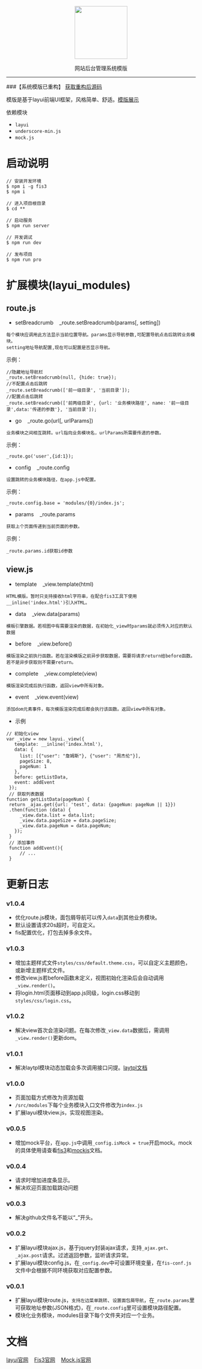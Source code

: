 <p align=center>
  <img src="https://xuffy.github.io/wms-logo.png" alt="" width="140">
</p>
<p align=center>
  网站后台管理系统模版
</p>

---
###【系统模版已重构】
[获取重构后源码](https://github.com/Xuffy/dx-wms)

模版是基于layui前端UI框架，风格简单、舒适。[模版展示](https://xuffy.github.io/layui-wms/)

依赖模块
- `layui`
- `underscore-min.js`
- `mock.js`

启动说明
===
```
// 安装开发环境
$ npm i -g fis3
$ npm i

// 进入项目根目录
$ cd **

// 启动服务
$ npm run server

// 开发调试
$ npm run dev

// 发布项目
$ npm run pro
```

扩展模块(layui_modules)
===
## route.js
* setBreadcrumb&nbsp;&nbsp;&nbsp;&nbsp;_route.setBreadcrumb(params[, setting])
 ```
 每个模块应调用此方法显示当前位置导航。params显示导航参数,可配置导航点击后跳转业务模块。
 setting地址导航配置,现在可以配置是否显示导航。
 ```
 示例：
 ```
 //隐藏地址导航栏
_route.setBreadcrumb(null, {hide: true}); 
//不配置点击后跳转
_route.setBreadcrumb(['前一级目录', '当前目录']); 
//配置点击后跳转
_route.setBreadcrumb(['前两级目录', {url: '业务模块路径', name: '前一级目录',data:'传递的参数'}, '当前目录']); 
 ```

* go&nbsp;&nbsp;&nbsp;&nbsp;_route.go(url[, urlParams])
 ```
 业务模块之间相互跳转。url指向业务模块名，urlParams所需要传递的参数。
 ```
 示例：
 ```
 _route.go('user',{id:1});
 ```

* config&nbsp;&nbsp;&nbsp;&nbsp;_route.config
 ```
 设置跳转的业务模块路径，在app.js中配置。
 ```
 示例：
 ```
_route.config.base = 'modules/{0}/index.js';
 ```

* params&nbsp;&nbsp;&nbsp;&nbsp;_route.params
 ```
 获取上个页面传递到当前页面的参数。
 ```
 示例：
 ```
_route.params.id获取id参数
 ```
 
 
## view.js
* template&nbsp;&nbsp;&nbsp;&nbsp;_view.template(html)
 ```
 HTML模版。暂时只支持接收html字符串，在配合fis3工具下使用__inline('index.html')引入HTML。
 ```

* data&nbsp;&nbsp;&nbsp;&nbsp;_view.data(params)
 ```
 模板引擎数据。若视图中有需要渲染的数据，在初始化_view时params就必须传入对应的默认数据
 ```

* before&nbsp;&nbsp;&nbsp;&nbsp;_view.before()
 ```
 模版渲染之前执行函数。若在渲染模版之前异步获取数据，需要将请求return给before函数。
 若不是异步获取则不需要return。
 ```

* complete&nbsp;&nbsp;&nbsp;&nbsp;_view.complete(view)
 ```
 模版渲染完成后执行函数，返回view中所有对象。
 ```

* event&nbsp;&nbsp;&nbsp;&nbsp;_view.event(view)
 ```
 添加dom元素事件，每次模版渲染完成后都会执行该函数。返回view中所有对象。
 ```

* 示例
 ```
 // 初始化view
 var _view = new layui._view({
    template: __inline('index.html'),
    data: {
      list: [{"user": "詹姆斯"}, {"user": "周杰伦"}],
      pageSize: 8,
      pageNum: 1
    },
    before: getListData,
    event: addEvent
  });
  // 获取列表数据
function getListData(pageNum) {
  return _ajax.get({url: 'test', data: {pageNum: pageNum || 1}})
  .then(function (data) {
      _view.data.list = data.list;
      _view.data.pageSize = data.pageSize;
      _view.data.pageNum = data.pageNum;
    });
  }
  // 添加事件
  function addEvent(){
	  // ...
  }
 ```

更新日志
===
### v1.0.4
* 优化route.js模块，面包屑导航可以传入`data`到其他业务模块。
* 默认设置请求20s超时，可自定义。
* fis配置优化，打包去掉多余文件。

### v1.0.3
* 增加主题样式文件`styles/css/default.theme.css`，可以自定义主题颜色，或新增主题样式文件。
* 修改view.js若before函数未定义，视图初始化渲染后会自动调用`_view.render()`。
* 将login.html页面移动到app.js同级，login.css移动到`styles/css/login.css`。

### v1.0.2
* 解决view首次会渲染问题。在每次修改`_view.data`数据后，需调用`_view.render()`更新dom。

### v1.0.1
* 解决laytpl模块动态加载会多次调用接口问提。[laytpl文档](http://www.layui.com/doc/modules/laypage.html)

### v1.0.0
* 页面加载方式修改为资源加载
* `/src/modules`下每个业务模块入口文件修改为`index.js`
* 扩展layui模块view.js，实现视图渲染。

### v0.0.5
* 增加mock平台，在`app.js`中调用`_config.isMock = true`开启mock。mock的具体使用请查看[fis3](http://fis.baidu.com/fis3/docs/node-mock.html)和[mockjs](http://mockjs.com/examples.html)文档。

### v0.0.4
* 请求时增加进度条显示。
* 解决欢迎页面加载跳动问题

### v0.0.3
* 解决github文件名不能以“_”开头。

### v0.0.2
* 扩展layui模块ajax.js，基于jquery封装ajax请求，支持`_ajax.get`、`_ajax.post`请求。过滤返回参数，监听请求异常。
* 扩展layui模块config.js，在`_config.dev`中可设置环境变量，在`fis-conf.js`文件中会根据不同环境获取对应配置参数。

### v0.0.1
* 扩展layui模块route.js，`支持左边菜单跳转`、`设置面包屑导航`，在`_route.params`里可获取地址参数(JSON格式)，在`_route.config`里可设置模块路径配置。
* 模块化业务模块，modules目录下每个文件夹对应一个业务。

文档
===
[layui官网](http://www.layui.com/)&nbsp;&nbsp;&nbsp;&nbsp;[Fis3官网](http://fis.baidu.com/fis3/index.html)&nbsp;&nbsp;&nbsp;&nbsp;[Mock.js官网](http://mockjs.com/)&nbsp;&nbsp;&nbsp;&nbsp;
